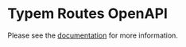 # Typem Routes OpenAPI

Please see the [documentation](https://weisrc.github.io/typem/routes-openapi) for more information.
